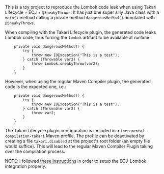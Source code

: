This is a toy project to reproduce the Lombok code leak when using Takari Lifecycle + ECJ + `@SneakyThrows`.
It has just one super silly Java class with a `main()` method calling a private method `dangerousMethod()` annotated with `@SneakyThrows`.

When compiling with the Takari Lifecycle plugin, the generated code leaks Lombok code, thus forcing the `lombok` artifact to be available at runtime:
```
    private void dangerousMethod() {
        try {
            throw new IOException("This is a test");
        } catch (Throwable var2) {
            throw Lombok.sneakyThrow(var2);
        }
    }
```

However, when using the regular Maven Compiler plugin, the generated code is the expected one, i.e.:
```
    private void dangerousMethod() {
        try {
            throw new IOException("This is a test");
        } catch (Throwable var2) {
            throw var2;
        }
    }
```

The Takari Lifecycle plugin configuration is included in a `incremental-compilation-takari` Maven profile. The profile can be deactivated by creating a file `takari.disabled` at the project's root folder (an empty file would suffice). This will lead to the regular Maven Compiler Plugin taking over the compilation process.

NOTE: I followed [these instructions](https://projectlombok.org/setup/ecj) in order to setup the ECJ-Lombok integration properly.
